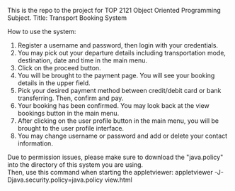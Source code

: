 This is the repo to the project for TOP 2121 Object Oriented Programming Subject. Title: Transport Booking System  

How to use the system:  
1. Register a username and password, then login with your credentials.
2. You may pick out your departure details including transportation mode, destination, date and time in the main menu.
3. Click on the proceed button.
4. You will be brought to the payment page. You will see your booking details in the upper field.
5. Pick your desired payment method between credit/debit card or bank transferring. Then, confirm and pay.
6. Your booking has been confirmed. You may look back at the view bookings button in the main menu.
7. After clicking on the user profile button in the main menu, you will be brought to the user profile interface.
8. You may change username or password and add or delete your contact information.

Due to permission issues, please make sure to download the "java.policy" into the directory of this system you are using.  
Then, use this command when starting the appletviewer: appletviewer -J-Djava.security.policy=java.policy view.html  
